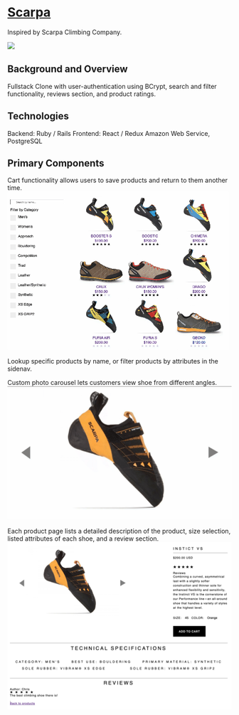 # [Scarpa](https://scrapa-climbing.herokuapp.com/#/)
Inspired by Scarpa Climbing Company.

![](public/frontpage.gif)

## Background and Overview

Fullstack Clone with user-authentication using BCrypt, search and filter functionality, reviews section, and product ratings.

## Technologies

Backend: Ruby / Rails
Frontend: React / Redux
Amazon Web Service, PostgreSQL

## Primary Components
Cart functionality allows users to save products and return to them another time.
![](public/filter.gif)

Lookup specific products by name, or filter products by attributes in the sidenav.

Custom photo carousel lets customers view shoe from different angles.
![](public/carousel.gif)

Each product page lists a detailed description of the product, size selection, listed attributes of each shoe, and a review section.
![](public/show.jpg)


